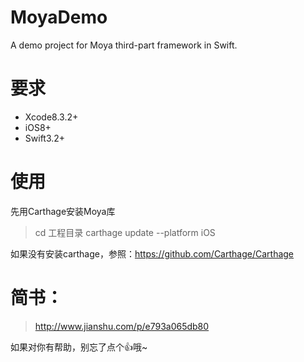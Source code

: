 # MoyaDemo
A demo project for Moya third-part framework in Swift.

# 要求
- Xcode8.3.2+
- iOS8+
- Swift3.2+

# 使用
先用Carthage安装Moya库
> cd 工程目录
> carthage update --platform iOS

如果没有安装carthage，参照：https://github.com/Carthage/Carthage

# 简书：
> http://www.jianshu.com/p/e793a065db80

如果对你有帮助，别忘了点个👍哦~
